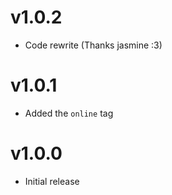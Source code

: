 # v1.0.2

- Code rewrite (Thanks jasmine :3)

# v1.0.1

- Added the `online` tag

# v1.0.0

- Initial release
